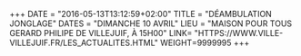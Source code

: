 +++
DATE = "2016-05-13T13:12:59+02:00"
TITLE = "DÉAMBULATION JONGLAGE"
DATES = "DIMANCHE 10 AVRIL"
LIEU = "MAISON POUR TOUS GERARD PHILIPE DE VILLEJUIF, À 15H00"
LINK= "HTTPS://WWW.VILLE-VILLEJUIF.FR/LES_ACTUALITES.HTML"
WEIGHT=9999995
+++

